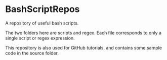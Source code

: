 BashScriptRepos
===============

A repository of useful bash scripts.

The two folders here are scripts and regex. Each file corresponds to only a single script or regex expression.

This repository is also used for GitHub tutorials, and contains some sample code in the source folder.
